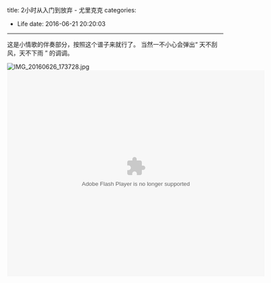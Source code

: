 title: 2小时从入门到放弃 - 尤里克克
categories:
  - Life
date: 2016-06-21 20:20:03
---

这是小情歌的伴奏部分，按照这个谱子来就行了。
当然一不小心会弹出“ 天不刮风，天不下雨 ” 的调调。
<!--more-->

![IMG_20160626_173728.jpg](http://7xnueu.com1.z0.glb.clouddn.com/2016/06/IMG_20160626_173728.jpg)
<embed src="http://player.youku.com/player.php/sid/XMTYyMTE5NzU0OA==/v.swf" allowFullScreen="true" quality="high" width="600" height="480" align="middle" allowScriptAccess="always" type="application/x-shockwave-flash"></embed>


